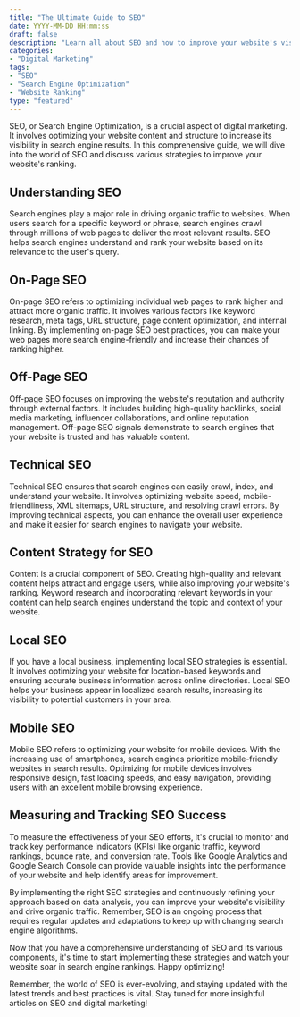 ```yaml
---
title: "The Ultimate Guide to SEO"
date: YYYY-MM-DD HH:mm:ss
draft: false
description: "Learn all about SEO and how to improve your website's visibility in search engine results."
categories: 
- "Digital Marketing"
tags: 
- "SEO"
- "Search Engine Optimization"
- "Website Ranking"
type: "featured"
---
```


SEO, or Search Engine Optimization, is a crucial aspect of digital marketing. It involves optimizing your website content and structure to increase its visibility in search engine results. In this comprehensive guide, we will dive into the world of SEO and discuss various strategies to improve your website's ranking.

## Understanding SEO

Search engines play a major role in driving organic traffic to websites. When users search for a specific keyword or phrase, search engines crawl through millions of web pages to deliver the most relevant results. SEO helps search engines understand and rank your website based on its relevance to the user's query.

## On-Page SEO

On-page SEO refers to optimizing individual web pages to rank higher and attract more organic traffic. It involves various factors like keyword research, meta tags, URL structure, page content optimization, and internal linking. By implementing on-page SEO best practices, you can make your web pages more search engine-friendly and increase their chances of ranking higher.

## Off-Page SEO

Off-page SEO focuses on improving the website's reputation and authority through external factors. It includes building high-quality backlinks, social media marketing, influencer collaborations, and online reputation management. Off-page SEO signals demonstrate to search engines that your website is trusted and has valuable content.

## Technical SEO

Technical SEO ensures that search engines can easily crawl, index, and understand your website. It involves optimizing website speed, mobile-friendliness, XML sitemaps, URL structure, and resolving crawl errors. By improving technical aspects, you can enhance the overall user experience and make it easier for search engines to navigate your website.

## Content Strategy for SEO

Content is a crucial component of SEO. Creating high-quality and relevant content helps attract and engage users, while also improving your website's ranking. Keyword research and incorporating relevant keywords in your content can help search engines understand the topic and context of your website.

## Local SEO

If you have a local business, implementing local SEO strategies is essential. It involves optimizing your website for location-based keywords and ensuring accurate business information across online directories. Local SEO helps your business appear in localized search results, increasing its visibility to potential customers in your area.

## Mobile SEO

Mobile SEO refers to optimizing your website for mobile devices. With the increasing use of smartphones, search engines prioritize mobile-friendly websites in search results. Optimizing for mobile devices involves responsive design, fast loading speeds, and easy navigation, providing users with an excellent mobile browsing experience.

## Measuring and Tracking SEO Success

To measure the effectiveness of your SEO efforts, it's crucial to monitor and track key performance indicators (KPIs) like organic traffic, keyword rankings, bounce rate, and conversion rate. Tools like Google Analytics and Google Search Console can provide valuable insights into the performance of your website and help identify areas for improvement.

By implementing the right SEO strategies and continuously refining your approach based on data analysis, you can improve your website's visibility and drive organic traffic. Remember, SEO is an ongoing process that requires regular updates and adaptations to keep up with changing search engine algorithms.

Now that you have a comprehensive understanding of SEO and its various components, it's time to start implementing these strategies and watch your website soar in search engine rankings. Happy optimizing!

Remember, the world of SEO is ever-evolving, and staying updated with the latest trends and best practices is vital. Stay tuned for more insightful articles on SEO and digital marketing!

